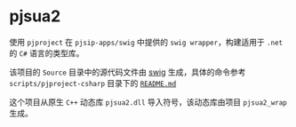 # pjsua2

使用 `pjproject` 在 `pjsip-apps/swig` 中提供的 `swig wrapper`，构建适用于 `.net` 的 `C#` 语言的类型库。

该项目的 `Source` 目录中的源代码文件由 [swig][] 生成，具体的命令参考 `scripts/pjproject-csharp` 目录下的 [`README.md`](../scripts/pjproject-csharp/README.md)

这个项目从原生 `C++` 动态库 `pjsua2.dll` 导入符号，该动态库由项目 `pjsua2_wrap` 生成。

[swig]: http://swig.org/ "SWIG is an interface compiler that connects programs written in C and C++ with scripting languages such as Perl, Python, Ruby, and Tcl."
